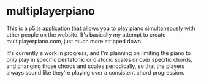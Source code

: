 # multiplayerpiano

This is a p5.js application that allows you to play piano simultaneously with other people on the website. It's basically my attempt to create multiplayerpiano.com, just much more stripped down.

It's currently a work in progress, and I'm planning on limiting the piano to only play in specific pentatonic or diatonic scales or over specific chords, and changing those chords and scales periodically, so that the players always sound like they're playing over a consistent chord progression.
